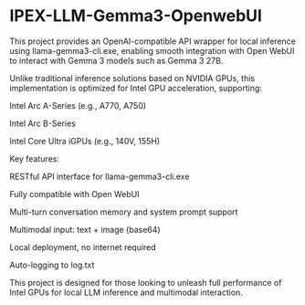 # IPEX-LLM-Gemma3-OpenwebUI
This project provides an OpenAI-compatible API wrapper for local inference using llama-gemma3-cli.exe, enabling smooth integration with Open WebUI to interact with Gemma 3 models such as Gemma 3 27B.

Unlike traditional inference solutions based on NVIDIA GPUs, this implementation is optimized for Intel GPU acceleration, supporting:

Intel Arc A-Series (e.g., A770, A750)

Intel Arc B-Series

Intel Core Ultra iGPUs (e.g., 140V, 155H)

Key features:

RESTful API interface for llama-gemma3-cli.exe

Fully compatible with Open WebUI

Multi-turn conversation memory and system prompt support

Multimodal input: text + image (base64)

Local deployment, no internet required

Auto-logging to log.txt

This project is designed for those looking to unleash full performance of Intel GPUs for local LLM inference and multimodal interaction.
